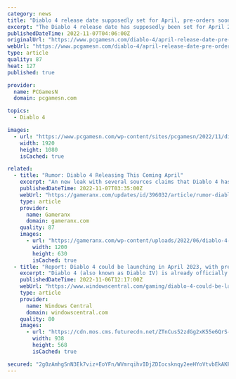 ```yaml
---
category: news
title: "Diablo 4 release date supposedly set for April, pre-orders soon"
excerpt: "The Diablo 4 release date has supposedly been set for April 2023, with pre-orders for the next chapter of Blizzard's woeful RPG saga set to drop in December ..."
publishedDateTime: 2022-11-07T04:06:00Z
originalUrl: "https://www.pcgamesn.com/diablo-4/april-release-date-pre-orders"
webUrl: "https://www.pcgamesn.com/diablo-4/april-release-date-pre-orders"
type: article
quality: 87
heat: 127
published: true

provider:
  name: PCGamesN
  domain: pcgamesn.com

topics:
  - Diablo 4

images:
  - url: "https://www.pcgamesn.com/wp-content/sites/pcgamesn/2022/11/diablo-4-release-date-april-pre-orders.jpg"
    width: 1920
    height: 1080
    isCached: true

related:
  - title: "Rumor: Diablo 4 Releasing This Coming April"
    excerpt: "An new leak with several sources claims that Diablo 4 has already been pegged for release as soon as April of next year."
    publishedDateTime: 2022-11-07T03:35:00Z
    webUrl: "https://gameranx.com/updates/id/396032/article/rumor-diablo-4-releasing-this-coming-april/"
    type: article
    provider:
      name: Gameranx
      domain: gameranx.com
    quality: 87
    images:
      - url: "https://gameranx.com/wp-content/uploads/2022/06/diablo-4-classes.jpeg"
        width: 1200
        height: 630
        isCached: true
  - title: "Report: Diablo 4 could be launching in April 2023, with preorders going live December"
    excerpt: "Diablo 4 (also known as Diablo IV) is already officially slated for 2023, but now we may have narrowed it down to a specific month. Diablo 4 is the latest installment in Blizzard's legendary action ..."
    publishedDateTime: 2022-11-06T12:17:00Z
    webUrl: "https://www.windowscentral.com/gaming/diablo-4-could-be-launching-in-april-2023-with-preorders-going-live-december"
    type: article
    provider:
      name: Windows Central
      domain: windowscentral.com
    quality: 80
    images:
      - url: "https://cdn.mos.cms.futurecdn.net/ZTnCus52zdGg2xK55e6QrS-1200-80.png"
        width: 938
        height: 568
        isCached: true

secured: "2g0zAmhgSnN3Ek7viz+EoYFn/WVmrqihvIDjZDIocsknqy2eeHYoVtvbEkAKPRpdPSS2nyQyLZgDCyIEn8Tiknl/vnaRaEa1OyzZsUxCOhBVKuBj5lCIkPXu7CnqC0CZs9sRIcVKHA3W8Au+ethfThTe2xvhXkfWUX4BF+tDabcjdqyfmDbV4A2ddNNRvIzoVQD8XreAEItnl1m3+vmW8MiS0vo5IY6rEX6GQQWXXC4S60uUA4qUwReTaj2ouIivFnD6dXTRQmQOdQo4qWCFIoO6oAlCPCx9MQKI1QWSo6e7pYh1NK4LQMwl4eTuxR5n/rjsMdDQR0pmQJT1BPruHcSSXAGYy3306eIvdVdChUw=;YmOueyodEuwFAPS0KbOHCw=="
---
```


